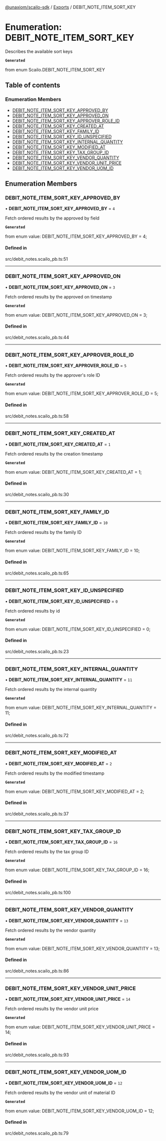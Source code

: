 [@unaxiom/scailo-sdk](../README.md) / [Exports](../modules.md) / DEBIT\_NOTE\_ITEM\_SORT\_KEY

# Enumeration: DEBIT\_NOTE\_ITEM\_SORT\_KEY

Describes the available sort keys

**`Generated`**

from enum Scailo.DEBIT_NOTE_ITEM_SORT_KEY

## Table of contents

### Enumeration Members

- [DEBIT\_NOTE\_ITEM\_SORT\_KEY\_APPROVED\_BY](DEBIT_NOTE_ITEM_SORT_KEY.md#debit_note_item_sort_key_approved_by)
- [DEBIT\_NOTE\_ITEM\_SORT\_KEY\_APPROVED\_ON](DEBIT_NOTE_ITEM_SORT_KEY.md#debit_note_item_sort_key_approved_on)
- [DEBIT\_NOTE\_ITEM\_SORT\_KEY\_APPROVER\_ROLE\_ID](DEBIT_NOTE_ITEM_SORT_KEY.md#debit_note_item_sort_key_approver_role_id)
- [DEBIT\_NOTE\_ITEM\_SORT\_KEY\_CREATED\_AT](DEBIT_NOTE_ITEM_SORT_KEY.md#debit_note_item_sort_key_created_at)
- [DEBIT\_NOTE\_ITEM\_SORT\_KEY\_FAMILY\_ID](DEBIT_NOTE_ITEM_SORT_KEY.md#debit_note_item_sort_key_family_id)
- [DEBIT\_NOTE\_ITEM\_SORT\_KEY\_ID\_UNSPECIFIED](DEBIT_NOTE_ITEM_SORT_KEY.md#debit_note_item_sort_key_id_unspecified)
- [DEBIT\_NOTE\_ITEM\_SORT\_KEY\_INTERNAL\_QUANTITY](DEBIT_NOTE_ITEM_SORT_KEY.md#debit_note_item_sort_key_internal_quantity)
- [DEBIT\_NOTE\_ITEM\_SORT\_KEY\_MODIFIED\_AT](DEBIT_NOTE_ITEM_SORT_KEY.md#debit_note_item_sort_key_modified_at)
- [DEBIT\_NOTE\_ITEM\_SORT\_KEY\_TAX\_GROUP\_ID](DEBIT_NOTE_ITEM_SORT_KEY.md#debit_note_item_sort_key_tax_group_id)
- [DEBIT\_NOTE\_ITEM\_SORT\_KEY\_VENDOR\_QUANTITY](DEBIT_NOTE_ITEM_SORT_KEY.md#debit_note_item_sort_key_vendor_quantity)
- [DEBIT\_NOTE\_ITEM\_SORT\_KEY\_VENDOR\_UNIT\_PRICE](DEBIT_NOTE_ITEM_SORT_KEY.md#debit_note_item_sort_key_vendor_unit_price)
- [DEBIT\_NOTE\_ITEM\_SORT\_KEY\_VENDOR\_UOM\_ID](DEBIT_NOTE_ITEM_SORT_KEY.md#debit_note_item_sort_key_vendor_uom_id)

## Enumeration Members

### DEBIT\_NOTE\_ITEM\_SORT\_KEY\_APPROVED\_BY

• **DEBIT\_NOTE\_ITEM\_SORT\_KEY\_APPROVED\_BY** = ``4``

Fetch ordered results by the approved by field

**`Generated`**

from enum value: DEBIT_NOTE_ITEM_SORT_KEY_APPROVED_BY = 4;

#### Defined in

src/debit_notes.scailo_pb.ts:51

___

### DEBIT\_NOTE\_ITEM\_SORT\_KEY\_APPROVED\_ON

• **DEBIT\_NOTE\_ITEM\_SORT\_KEY\_APPROVED\_ON** = ``3``

Fetch ordered results by the approved on timestamp

**`Generated`**

from enum value: DEBIT_NOTE_ITEM_SORT_KEY_APPROVED_ON = 3;

#### Defined in

src/debit_notes.scailo_pb.ts:44

___

### DEBIT\_NOTE\_ITEM\_SORT\_KEY\_APPROVER\_ROLE\_ID

• **DEBIT\_NOTE\_ITEM\_SORT\_KEY\_APPROVER\_ROLE\_ID** = ``5``

Fetch ordered results by the approver's role ID

**`Generated`**

from enum value: DEBIT_NOTE_ITEM_SORT_KEY_APPROVER_ROLE_ID = 5;

#### Defined in

src/debit_notes.scailo_pb.ts:58

___

### DEBIT\_NOTE\_ITEM\_SORT\_KEY\_CREATED\_AT

• **DEBIT\_NOTE\_ITEM\_SORT\_KEY\_CREATED\_AT** = ``1``

Fetch ordered results by the creation timestamp

**`Generated`**

from enum value: DEBIT_NOTE_ITEM_SORT_KEY_CREATED_AT = 1;

#### Defined in

src/debit_notes.scailo_pb.ts:30

___

### DEBIT\_NOTE\_ITEM\_SORT\_KEY\_FAMILY\_ID

• **DEBIT\_NOTE\_ITEM\_SORT\_KEY\_FAMILY\_ID** = ``10``

Fetch ordered results by the family ID

**`Generated`**

from enum value: DEBIT_NOTE_ITEM_SORT_KEY_FAMILY_ID = 10;

#### Defined in

src/debit_notes.scailo_pb.ts:65

___

### DEBIT\_NOTE\_ITEM\_SORT\_KEY\_ID\_UNSPECIFIED

• **DEBIT\_NOTE\_ITEM\_SORT\_KEY\_ID\_UNSPECIFIED** = ``0``

Fetch ordered results by id

**`Generated`**

from enum value: DEBIT_NOTE_ITEM_SORT_KEY_ID_UNSPECIFIED = 0;

#### Defined in

src/debit_notes.scailo_pb.ts:23

___

### DEBIT\_NOTE\_ITEM\_SORT\_KEY\_INTERNAL\_QUANTITY

• **DEBIT\_NOTE\_ITEM\_SORT\_KEY\_INTERNAL\_QUANTITY** = ``11``

Fetch ordered results by the internal quantity

**`Generated`**

from enum value: DEBIT_NOTE_ITEM_SORT_KEY_INTERNAL_QUANTITY = 11;

#### Defined in

src/debit_notes.scailo_pb.ts:72

___

### DEBIT\_NOTE\_ITEM\_SORT\_KEY\_MODIFIED\_AT

• **DEBIT\_NOTE\_ITEM\_SORT\_KEY\_MODIFIED\_AT** = ``2``

Fetch ordered results by the modified timestamp

**`Generated`**

from enum value: DEBIT_NOTE_ITEM_SORT_KEY_MODIFIED_AT = 2;

#### Defined in

src/debit_notes.scailo_pb.ts:37

___

### DEBIT\_NOTE\_ITEM\_SORT\_KEY\_TAX\_GROUP\_ID

• **DEBIT\_NOTE\_ITEM\_SORT\_KEY\_TAX\_GROUP\_ID** = ``16``

Fetch ordered results by the tax group ID

**`Generated`**

from enum value: DEBIT_NOTE_ITEM_SORT_KEY_TAX_GROUP_ID = 16;

#### Defined in

src/debit_notes.scailo_pb.ts:100

___

### DEBIT\_NOTE\_ITEM\_SORT\_KEY\_VENDOR\_QUANTITY

• **DEBIT\_NOTE\_ITEM\_SORT\_KEY\_VENDOR\_QUANTITY** = ``13``

Fetch ordered results by the vendor quantity

**`Generated`**

from enum value: DEBIT_NOTE_ITEM_SORT_KEY_VENDOR_QUANTITY = 13;

#### Defined in

src/debit_notes.scailo_pb.ts:86

___

### DEBIT\_NOTE\_ITEM\_SORT\_KEY\_VENDOR\_UNIT\_PRICE

• **DEBIT\_NOTE\_ITEM\_SORT\_KEY\_VENDOR\_UNIT\_PRICE** = ``14``

Fetch ordered results by the vendor unit price

**`Generated`**

from enum value: DEBIT_NOTE_ITEM_SORT_KEY_VENDOR_UNIT_PRICE = 14;

#### Defined in

src/debit_notes.scailo_pb.ts:93

___

### DEBIT\_NOTE\_ITEM\_SORT\_KEY\_VENDOR\_UOM\_ID

• **DEBIT\_NOTE\_ITEM\_SORT\_KEY\_VENDOR\_UOM\_ID** = ``12``

Fetch ordered results by the vendor unit of material ID

**`Generated`**

from enum value: DEBIT_NOTE_ITEM_SORT_KEY_VENDOR_UOM_ID = 12;

#### Defined in

src/debit_notes.scailo_pb.ts:79
